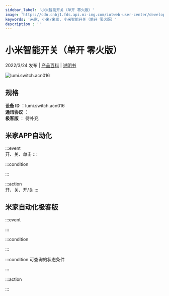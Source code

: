 ```yaml
---
sidebar_label: '小米智能开关（单开 零火版）'
image: 'https://cdn.cnbj1.fds.api.mi-img.com/iotweb-user-center/developer_16790687374056zr2DG4X.png?GalaxyAccessKeyId=AKVGLQWBOVIRQ3XLEW&Expires=9223372036854775807&Signature=6WOp3M5n5hzOe92KTAMQnWd0nH4='
keywords: '米家, 小米/米家, 小米智能开关（单开 零火版）'
description : ''
---
```

# 小米智能开关（单开 零火版）

2022/3/24 发布 | [产品百科](https://home.mi.com/webapp/content/baike/product/index.html?model=lumi.switch.acn016/) | [说明书](https://home.mi.com/views/introduction.html?model=lumi.switch.acn016&region=cn)

![lumi.switch.acn016](https://cdn.cnbj1.fds.api.mi-img.com/iotweb-user-center/developer_16790687374056zr2DG4X.png?GalaxyAccessKeyId=AKVGLQWBOVIRQ3XLEW&Expires=9223372036854775807&Signature=6WOp3M5n5hzOe92KTAMQnWd0nH4=)

## 规格  
> 
**设备 ID** ：lumi.switch.acn016  
**通讯协议** ：  
**极客版**  ： 待补充 


## 米家APP自动化  

:::event  
开、关、单击
:::

:::condition  

:::

:::action   
开、关、开/关
:::

## 米家自动化极客版  

:::event  

:::

:::condition  

:::

:::condition 可查询的状态条件  

:::

:::action  

:::

        
